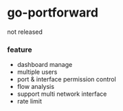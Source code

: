 # go-portforward
not released

### feature
- dashboard manage
- multiple users
- port & interface permission control
- flow analysis
- support multi network interface
- rate limit
